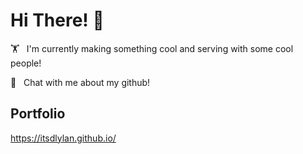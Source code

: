 
# Hi There! 👋

 



🏋️ &nbsp;  I'm currently making something cool and serving with some cool people!

💬 &nbsp;  Chat with me about my github!



  
## Portfolio

https://itsdlylan.github.io/

  
